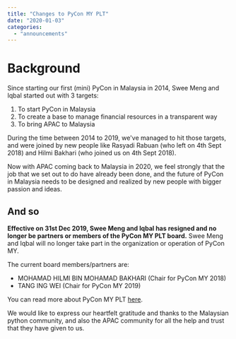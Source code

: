 ```yaml
---
title: "Changes to PyCon MY PLT"
date: "2020-01-03"
categories: 
  - "announcements"
---
```


# Background

Since starting our first (mini) PyCon in Malaysia in 2014, Swee Meng and Iqbal started out with 3 targets:

1. To start PyCon in Malaysia
2. To create a base to manage financial resources in a transparent way
3. To bring APAC to Malaysia

During the time between 2014 to 2019, we've managed to hit those targets, and were joined by new people like Rasyadi Rabuan (who left on 4th Sept 2018) and Hilmi Bakhari (who joined us on 4th Sept 2018).

Now with APAC coming back to Malaysia in 2020, we feel strongly that the job that we set out to do have already been done, and the future of PyCon in Malaysia needs to be designed and realized by new people with bigger passion and ideas.

## And so

**Effective on 31st Dec 2019, Swee Meng and Iqbal has resigned and no longer be partners or members of the PyCon MY PLT board.** Swee Meng and Iqbal will no longer take part in the organization or operation of PyCon MY.

The current board members/partners are:

- MOHAMAD HILMI BIN MOHAMAD BAKHARI (Chair for PyCon MY 2018)
- TANG ING WEI (Chair for PyCon MY 2019)

You can read more about PyCon MY PLT [here](http://pycon.my/about/pycon-my-plt/).

We would like to express our heartfelt gratitude and thanks to the Malaysian python community, and also the APAC community for all the help and trust that they have given to us.
